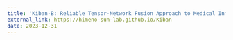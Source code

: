 ```yaml
---
title: 'Kiban-B: Reliable Tensor-Network Fusion Approach to Medical Informatics: Novel Techniques and Benchmarks'
external_link: https://himeno-sun-lab.github.io/Kiban
date: 2023-12-31
---
```

